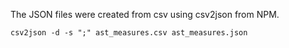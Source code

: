 The JSON files were created from csv using csv2json from NPM.

```
csv2json -d -s ";" ast_measures.csv ast_measures.json
```
